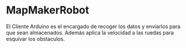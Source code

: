 # MapMakerRobot
El Cliente Arduino es el encargado de recoger los datos y enviarlos para que sean almacenados.
Además aplica la velocidad a las ruedas para esquivar los obstaculos.
